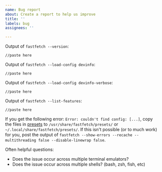 ```yaml
---
name: Bug report
about: Create a report to help us improve
title: ''
labels: bug
assignees: ''

---
```


Output of `fastfetch --version`:
```
//paste here
```

Output of `fastfetch --load-config devinfo`:
```
//paste here
```

Output of `fastfetch --load-config devinfo-verbose`:
```
//paste here
```

Output of `fastfetch --list-features`:
```
//paste here
```

If you get the following error: `Error: couldn't find config: [...]`, copy the files in [presets](../../presets/) to `/usr/share/fastfetch/presets/` or `~/.local/share/fastfetch/presets/`.
If this isn't possible (or to much work) for you, post the output of `fastfetch --show-errors --recache --multithreading false --disable-linewrap false`.

Often helpful questions:
* Does the issue occur across multiple terminal emulators?
* Does the issue occur across multiple shells? (bash, zsh, fish, etc)

